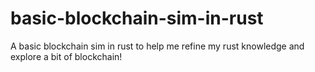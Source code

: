 # basic-blockchain-sim-in-rust
A basic blockchain sim in rust to help me refine my rust knowledge and explore a bit of blockchain!
